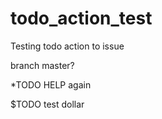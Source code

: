 # todo_action_test

Testing todo action to issue

branch master?

*TODO HELP again

$TODO test dollar
